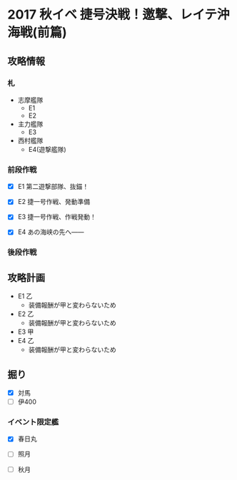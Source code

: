 # 2017 秋イベ 捷号決戦！邀撃、レイテ沖海戦(前篇)


## 攻略情報
### 札

- 志摩艦隊
	- E1
	- E2
- 主力艦隊
	- E3
- 西村艦隊
	- E4(遊撃艦隊)


### 前段作戦

- [x] E1 第二遊撃部隊、抜錨！

- [x] E2 捷一号作戦、発動準備

- [x] E3 捷一号作戦、作戦発動！

- [x] E4 あの海峡の先へ――

### 後段作戦


## 攻略計画

- E1 乙
	- 装備報酬が甲と変わらないため
- E2 乙
	- 装備報酬が甲と変わらないため
- E3 甲
- E4 乙
	- 装備報酬が甲と変わらないため


## 掘り

- [x] 対馬
- [ ] 伊400

### イベント限定艦

- [x] 春日丸
- [ ] 照月
- [ ] 秋月

